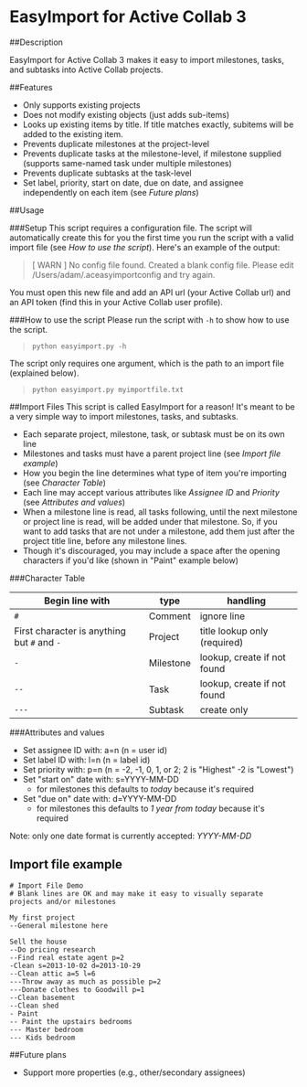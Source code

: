 EasyImport for Active Collab 3
=============

##Description

EasyImport for Active Collab 3 makes it easy to import milestones, tasks, and subtasks into Active Collab projects.

##Features

- Only supports existing projects
- Does not modify existing objects (just adds sub-items)
- Looks up existing items by title. If title matches exactly, subitems will be added to the existing item.
- Prevents duplicate milestones at the project-level
- Prevents duplicate tasks at the milestone-level, if milestone supplied (supports same-named task under multiple milestones)
- Prevents duplicate subtasks at the task-level
- Set label, priority, start on date, due on date, and assignee independently on each item (see *Future plans*)

##Usage

###Setup
This script requires a configuration file. The script will automatically create this for you the first time you run the script with a valid import file (see *How to use the script*). Here's an example of the output:

> [ WARN  ]   No config file found. Created a blank config file. Please edit /Users/adam/.aceasyimportconfig and try again.

You must open this new file and add an API url (your Active Collab url) and an API token (find this in your Active Collab user profile).

###How to use the script
Please run the script with `-h` to show how to use the script.
> `python easyimport.py -h`

The script only requires one argument, which is the path to an import file (explained below).
> `python easyimport.py myimportfile.txt`

##Import Files
This script is called EasyImport for a reason! It's meant to be a very simple way to import milestones, tasks, and subtasks.

* Each separate project, milestone, task, or subtask must be on its own line
* Milestones and tasks must have a parent project line (see *Import file example*)
* How you begin the line determines what type of item you're importing (see *Character Table*)
* Each line may accept various attributes like *Assignee ID* and *Priority* (see *Attributes and values*)
* When a milestone line is read, all tasks following, until the next milestone or project line is read, will be added under that milestone. So, if you want to add tasks that are not under a milestone, add them just after the project title line, before any milestone lines.
* Though it's discouraged, you may include a space after the opening characters if you'd like (shown in "Paint" example below)

###Character Table

| Begin line with                             | type        | handling                      |
| --------------------------------------------| ----------- | ----------------------------  |
| `#`                                         | Comment     | ignore line                   |
| First character is anything but `#` and `-` | Project     | title lookup only  (required) |
| `-`                                         | Milestone   | lookup, create if not found   |
| `--`                                        | Task        | lookup, create if not found   |
| `---`                                       | Subtask     | create only                   |

###Attributes and values

- Set assignee ID with: a=n (n = user id)
- Set label ID with: l=n (n = label id)
- Set priority with: p=n (n = -2, -1, 0, 1, or 2; 2 is "Highest" -2 is "Lowest")
- Set "start on" date with: s=YYYY-MM-DD
    - for milestones this defaults to *today* because it's required
- Set "due on" date with: d=YYYY-MM-DD
    - for milestones this defaults to *1 year from today* because it's required

Note: only one date format is currently accepted: *YYYY-MM-DD*

## Import file example

	# Import File Demo
	# Blank lines are OK and may make it easy to visually separate projects and/or milestones

	My first project
	--General milestone here

	Sell the house
	--Do pricing research
	--Find real estate agent p=2
	-Clean s=2013-10-02 d=2013-10-29
	--Clean attic a=5 l=6
	---Throw away as much as possible p=2
	---Donate clothes to Goodwill p=1
	--Clean basement
	--Clean shed
	- Paint
	-- Paint the upstairs bedrooms
	--- Master bedroom
	--- Kids bedroom

##Future plans
- Support more properties (e.g., other/secondary assignees)
